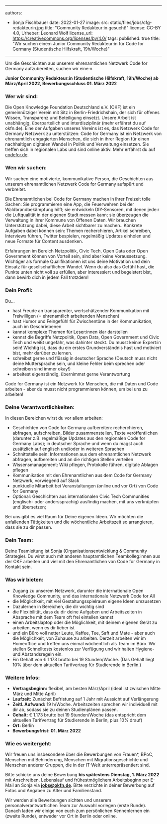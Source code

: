 

---
authors:
- Sonja Fischbauer
date: 2022-01-27
image:
  src: static/files/jobs/cfg-redakteurin.jpg
  title: "Community Redakteur:in gesucht!"
  license: CC-BY 4.0, Urheber: Leonard Wolf
  license_url: https://creativecommons.org/licenses/by/4.0/
tags:
published: true
title: "Wir suchen eine:n Junior Community Redakteur:in für Code for Germany (Studentische Hilfskraft, 19h/Woche)"
---

Um die Geschichten aus unserem ehrenamtlichen Netzwerk Code for Germany aufzubereiten, suchen wir eine:n 

**Junior Community Redakteur:in (Studentische Hilfskraft, 19h/Woche) ab März/April 2022, Bewerbungsschluss 01. März 2022** 

### Wer wir sind:
Die Open Knowledge Foundation Deutschland e.V. (OKF) ist ein gemeinnütziger Verein mit Sitz in Berlin-Friedrichshain, der sich für offenes Wissen, Transparenz und Beteiligung einsetzt. Unsere Arbeit ist unabhängig, überparteilich und interdisziplinär (mehr erfährst du auf okfn.de). Eine der Aufgaben unseres Vereins ist es, das Netzwerk Code for Germany Netzwerk zu unterstützen: Code for Germany ist ein Netzwerk von ehrenamtlich engagierten Menschen, die sich in ihrer Region für einen nachhaltigen digitalen Wandel in Politik und Verwaltung einsetzen. Sie treffen sich in regionalen Labs und sind online aktiv. Mehr erfährst du auf [codefor.de](https://codefor.de). 

### Wen wir suchen:
Wir suchen eine motivierte, kommunikative Person, die Geschichten aus unserem ehrenamtlichen Netzwerk Code for Germany aufspürt und verbreitet.
 
Die Ehrenamtlichen bei Code for Germany machen in ihrer Freizeit tolle Sachen: Sie programmieren eine App, die Feuerwehren bei der Waldbrandbekämpfung hilft; sie entwickeln DIY-Sensoren, mit denen jede:r die Luftqualität in der eigenen Stadt messen kann; sie überzeugen die Verwaltung in ihrer Kommune von Offenen Daten. Wir brauchen Unterstützung dabei, diese Arbeit sichtbarer zu machen..  Konkrete Aufgaben dabei können sein: Themen recherchieren, Artikel schreiben, Interviews führen, Twitter bespielen, regelmäßig Updates einholen und neue Formate für Content ausdenken. 

Erfahrungen im Bereich Netzpolitik, Civic Tech, Open Data oder Open Government können von Vorteil sein, sind aber keine Voraussetzung. Wichtiger als formale Qualifikationen ist uns deine Motivation und dein Einsatz für gesellschaftlichen Wandel. Wenn du also das Gefühl hast, die Punkte unten nicht voll  zu erfüllen, aber interessiert und begeistert bist, dann bewirb dich in jedem Fall trotzdem!

### Dein Profil:
Du…
* hast Freude an transparenter, wertschätzender Kommunikation mit Freiwilligen (= ehrenamtlich arbeitenden Menschen)
* hast Humor und Feingefühl für Zwischentöne in der Kommunikation, auch im Geschriebenen
* kannst komplexe Themen für Leser:innen klar darstellen
* kennst die Begriffe Netzpolitik, Open Data, Open Government und Civic Tech und weißt ungefähr, was dahinter steckt. Du musst kein:e Expert:in sein! Wichtig ist, dass du ein erstes Grundverständnis hast und motiviert bist, mehr darüber zu lernen.
* schreibst gerne und flüssig in deutscher Sprache (Deutsch muss nicht deine Muttersprache sein, und kleine Fehler beim sprechen oder schreiben sind immer okay!) 
* arbeitest eigenständig, übernimmst  gerne Verantwortung 

Code for Germany ist ein Netzwerk für Menschen, die mit Daten und Code arbeiten -  aber du musst nicht programmieren können, um bei uns zu arbeiten! 

### Deine Verantwortlichkeiten:
In diesen Bereichen wirst du vor allem arbeiten:
* Geschichten von Code for Germany aufbereiten: recherchieren, abfragen, aufschreiben, Bilder zusammenstellen, Texte veröffentlichen (darunter z.B. regelmäßige Updates aus den regionalen Code for Germany Labs); in deutscher Sprache und wenn du magst auch zusätzlich auf englisch und/oder in weiteren Sprachen
* Schnittstelle sein: Informationen aus dem ehrenamtlichen Netzwerk abfragen, aufbereiten und an die richtigen Stellen verteilen
* Wissensmanagement: Wiki pflegen, Protokolle führen, digitale Ablagen pflegen
* Kommunikation mit den Ehrenamtlichen aus dem Code for Germany Netzwerk, vorwiegend auf Slack
* punktuelle Mitarbeit bei Veranstaltungen (online und vor Ort) von Code for Germany 
* Optional: Geschichten aus internationalen Civic Tech Communities (englisch- oder anderssprachig)  ausfindig machen, mit uns verknüpfen und übersetzen; 

Bei uns gibt es viel Raum für Deine eigenen Ideen. Wir möchten die anfallenden Tätigkeiten und die wöchentliche Arbeitszeit so arrangieren, dass sie zu dir passen. 

### Dein Team:
Deine Teamleitung ist Sonja (Organisationsentwicklung & Community Strategie). 
Du wirst auch mit anderen hauptamtlichen Teamkolleg:innen aus der OKF arbeiten und viel mit den Ehrenamtlichen von Code for Germany in Kontakt sein. 

### Was wir bieten:
* Zugang zu unserem Netzwerk, darunter die internationale Open Knowledge Community, und das internationale Netzwerk Code for All
* die Möglichkeit, mit viel Gestaltungsspielraum eigene Ideen umzusetzen
* Dazulernen in Bereichen, die dir wichtig sind
* die Flexibilität, dass du dir deine Aufgaben und Arbeitszeiten in Absprache mit dem Team oft frei einteilen kannst
* einen Arbeitslaptop oder die Möglichkeit, mit deinem eigenen Gerät zu arbeiten, wenn es dir lieber ist
* und ein Büro voll netter Leute, Kaffee, Tee, Saft und Mate - aber auch die Möglichkeit, von Zuhause zu arbeiten. Derzeit arbeiten wir im Homeoffice und treffen uns einmal wöchentlich als Team im Büro. Wir stellen Schnelltests kostenlos zur Verfügung und wir halten Hygiene- und Abstandsregeln ein.
* Ein Gehalt von € 1.173 brutto bei 19 Stunden/Woche. (Das Gehalt liegt 10% über dem aktuellen Tarifvertrag für Studierende in Berlin.) 

### Weitere Infos:
* **Vertragsbeginn:** flexibel, am besten März/April (ideal ist zwischen Mitte März und Mitte April)
* **Laufzeit:** Zunächst Befristung auf 1 Jahr mit Aussicht auf Verlängerung
* **Zeitl. Aufwand:** 19 h/Woche. Arbeitszeiten sprechen wir individuell mit dir ab, sodass sie zu deinen Studienplänen passen.
* **Gehalt:** € 1.173 brutto bei 19 Stunden/Woche (das entspricht dem aktuellen Tarifvertrag für Studierende in Berlin, plus 10% drauf)
* **Ort:** Berlin
* **Bewerbungsfrist: 01. März 2022**

### Wie es weitergeht:
Wir freuen uns insbesondere über die Bewerbungen von Frauen*, BPoC, Menschen mit Behinderung, Menschen mit Migrationsgeschichte und Menschen anderer Gruppen, die in der IT-Welt unterrepräsentiert sind. 

Bitte schicke uns deine Bewerbung **bis spätestens Dienstag, 1. März 2022** mit Anschreiben, Lebenslauf und frühestmöglichem Arbeitsbeginn per E-Mail an Sonja via **jobs@okfn.de**. 
Bitte verzichte in deiner Bewerbung auf Fotos und Angaben zu Alter und Familienstand. 

Wir werden alle Bewerbungen sichten und unserem personalverantwortlichen Team zur Auswahl vorlegen (erste Runde). Danach laden wir einige von euch zum persönlichen Kennenlernen ein (zweite Runde), entweder vor Ort in Berlin oder online. 

